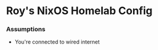 # Roy's NixOS Homelab Config

### Assumptions
<ul>
<li>You're connected to wired internet</li>
</ul
